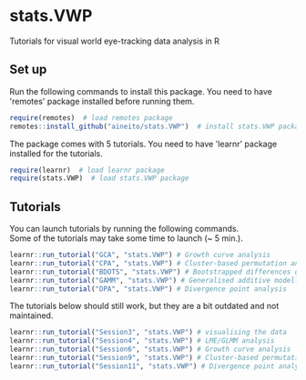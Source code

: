 # stats.VWP

Tutorials for visual world eye-tracking data analysis in R

## Set up

Run the following commands to install this package. You need to have 'remotes' package installed before running them.  

``` r
require(remotes)  # load remotes package
remotes::install_github("aineito/stats.VWP")  # install stats.VWP package
```

The package comes with 5 tutorials. You need to have 'learnr' package installed for the tutorials.   

``` r
require(learnr)  # load learnr package
require(stats.VWP)  # load stats.VWP package
```

## Tutorials

You can launch tutorials by running the following commands.  
Some of the tutorials may take some time to launch (~ 5 min.).  

``` r
learnr::run_tutorial("GCA", "stats.VWP") # Growth curve analysis
learnr::run_tutorial("CPA", "stats.VWP") # Cluster-based permutation analysis
learnr::run_tutorial("BDOTS", "stats.VWP") # Bootstrapped differences of timeseries
learnr::run_tutorial("GAMM", "stats.VWP") # Generalised additive modelling
learnr::run_tutorial("DPA", "stats.VWP") # Divergence point analysis
```

The tutorials below should still work, but they are a bit outdated and not maintained.  

``` r
learnr::run_tutorial("Session3", "stats.VWP") # visualising the data  
learnr::run_tutorial("Session4", "stats.VWP") # LME/GLMM analysis  
learnr::run_tutorial("Session6", "stats.VWP") # Growth curve analysis  
learnr::run_tutorial("Session9", "stats.VWP") # Cluster-based permutation analysis  
learnr::run_tutorial("Session11", "stats.VWP") # Divergence point analysis
```